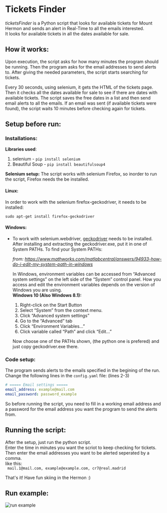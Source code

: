 # Tickets Finder
*ticketsFinder* is a Python script that looks for available tickets for Mount Hermon
and sends an alert in Real-Time to all the emails interested.\
It looks for available tickets in all the dates available for sale.

## How it works:
Upon execution, the script asks for how many minutes the program should be running.
Then the program asks for the email addresses to send alerts to.
After giving the needed parameters, the script starts searching for tickets.

Every 30 seconds, using selenium, it gets the HTML of the tickets page.
Then it checks all the dates available for sale to see if there are dates with available tickets.
The script saves the free dates in a list and then send email alerts to all the emails.
If an email was sent (if available tickets were found), the script waits 10 minutes before checking again for tickets.

## Setup before run:

### Installations:
**Libraries used**:  
1. selenium - ```pip install selenium```
2. Beautiful Soup - ```pip install beautifulsoup4```

 **Selenium setup:**
The script works with selenium Firefox, so inorder to run the script,
Firefox needs the be installed.
#### Linux:
In order to work with the selenium firefox-geckodriver, it needs to be installed:
```shell
sudo apt-get install firefox-geckodriver
```
#### Windows:
* To work with selenium.webdriver, [geckodriver](https://github.com/mozilla/geckodriver/releases/tag/v0.29.0) needs to be installed.\
After installing and extracting the geckodriver.exe, put it in one of System PATHs.
To find your System PATHs:

  *from: https://www.mathworks.com/matlabcentral/answers/94933-how-do-i-edit-my-system-path-in-windows*

  In Windows, environment variables can be accessed from “Advanced system settings” on the left side of the “System” control panel.
  How you access and edit the environment variables depends on the version of Windows you are using.\
  **Windows 10 (Also Windows 8.1):**
    1. Right-click on the Start Button
    2. Select “System” from the context menu.
    3. Click “Advanced system settings”
    4. Go to the “Advanced” tab
    5. Click “Environment Variables…”
    6. Click variable called “Path” and click “Edit…”
    
  Now choose one of the PATHs shown, (the python one is prefered) and just copy geckodriver.exe there.
  
 ### Code setup:
   The program sends alerts to the emails specified in the begining of the run.\
   Change the following lines in the `config.yaml` file: (lines 2-3)
   ```yaml
   # ===== Email settings =====
   email_address: example@mail.com
   email_password: password_example
   ```
   So before running the script, you need to fill in a working email address and a password for the email address you want the program to send the alerts from.
 
 ## Running the script:
 After the setup, just run the python script.\
 Enter the time in minutes you want the scriot to keep checking for tickets.\
 Then enter the email addresses you want to be alerted seperated by a comma.\
 like this:\
 ``` mail.1@mail.com, example@example.com, cr7@real.madrid```
 
 That's it!
 Have fun skiing in the Hermon :)

## Run example:

![run example](https://raw.githubusercontent.com/Tom-stack3/ticketsFinder/main/img/run_example.png)  

